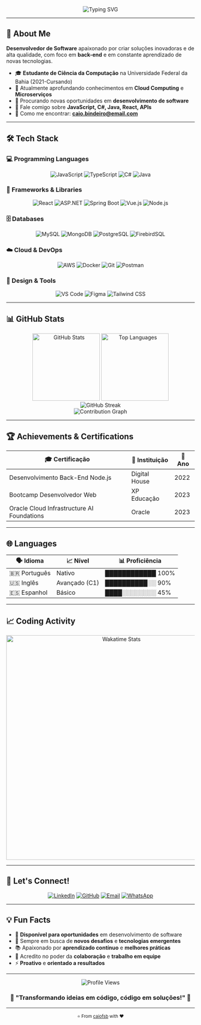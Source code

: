 <div align="center">
  <img src="https://readme-typing-svg.herokuapp.com?font=Inter&weight=700&size=35&duration=3000&pause=1000&color=3B82F6&center=true&vCenter=true&width=600&lines=Hi+%F0%9F%91%8B%2C+I'm+Caio+Felipe;Back-End+Developer;Problem+Solver" alt="Typing SVG" />
</div>

---

## 🚀 About Me

**Desenvolvedor de Software** apaixonado por criar soluções inovadoras e de alta qualidade, com foco em **back-end** e em constante aprendizado de novas tecnologias.

- 🎓 **Estudante de Ciência da Computação** na Universidade Federal da Bahia (2021-Cursando)
- 🌱 Atualmente aprofundando conhecimentos em **Cloud Computing** e **Microserviços**
- 🎯 Procurando novas oportunidades em **desenvolvimento de software**
- 💬 Fale comigo sobre **JavaScript, C#, Java, React, APIs**
- 📧 Como me encontrar: **caio.bindeiro@email.com**

---

## 🛠️ Tech Stack

### 💻 Programming Languages
<div align="center">
  <img src="https://img.shields.io/badge/JavaScript-F7DF1E?style=for-the-badge&logo=javascript&logoColor=black" alt="JavaScript" />
  <img src="https://img.shields.io/badge/TypeScript-007ACC?style=for-the-badge&logo=typescript&logoColor=white" alt="TypeScript" />
  <img src="https://img.shields.io/badge/C%23-239120?style=for-the-badge&logo=c-sharp&logoColor=white" alt="C#" />
  <img src="https://img.shields.io/badge/Java-ED8B00?style=for-the-badge&logo=openjdk&logoColor=white" alt="Java" />
</div>

### 🚀 Frameworks & Libraries
<div align="center">
  <img src="https://img.shields.io/badge/React-20232A?style=for-the-badge&logo=react&logoColor=61DAFB" alt="React" />
  <img src="https://img.shields.io/badge/.NET-5C2D91?style=for-the-badge&logo=.net&logoColor=white" alt="ASP.NET" />
  <img src="https://img.shields.io/badge/Spring-6DB33F?style=for-the-badge&logo=spring&logoColor=white" alt="Spring Boot" />
  <img src="https://img.shields.io/badge/Vue.js-35495E?style=for-the-badge&logo=vue.js&logoColor=4FC08D" alt="Vue.js" />
  <img src="https://img.shields.io/badge/Node.js-43853D?style=for-the-badge&logo=node.js&logoColor=white" alt="Node.js" />
</div>

### 🗄️ Databases
<div align="center">
  <img src="https://img.shields.io/badge/MySQL-00000F?style=for-the-badge&logo=mysql&logoColor=white" alt="MySQL" />
  <img src="https://img.shields.io/badge/MongoDB-4EA94B?style=for-the-badge&logo=mongodb&logoColor=white" alt="MongoDB" />
  <img src="https://img.shields.io/badge/PostgreSQL-316192?style=for-the-badge&logo=postgresql&logoColor=white" alt="PostgreSQL" />
  <img src="https://img.shields.io/badge/Firebird-FF6600?style=for-the-badge&logo=firebird&logoColor=white" alt="FirebirdSQL" />
</div>

### ☁️ Cloud & DevOps
<div align="center">
  <img src="https://img.shields.io/badge/Amazon_AWS-232F3E?style=for-the-badge&logo=amazon-aws&logoColor=white" alt="AWS" />
  <img src="https://img.shields.io/badge/Docker-2496ED?style=for-the-badge&logo=docker&logoColor=white" alt="Docker" />
  <img src="https://img.shields.io/badge/Git-F05032?style=for-the-badge&logo=git&logoColor=white" alt="Git" />
  <img src="https://img.shields.io/badge/Postman-FF6C37?style=for-the-badge&logo=postman&logoColor=white" alt="Postman" />
</div>

### 🎨 Design & Tools
<div align="center">
  <img src="https://img.shields.io/badge/Visual_Studio_Code-0078D4?style=for-the-badge&logo=visual%20studio%20code&logoColor=white" alt="VS Code" />
  <img src="https://img.shields.io/badge/Figma-F24E1E?style=for-the-badge&logo=figma&logoColor=white" alt="Figma" />
  <img src="https://img.shields.io/badge/Tailwind_CSS-38B2AC?style=for-the-badge&logo=tailwind-css&logoColor=white" alt="Tailwind CSS" />
</div>

---

## 📊 GitHub Stats

<div align="center">
  <img src="https://github-readme-stats.vercel.app/api?username=caiofsb&show_icons=true&theme=tokyonight&hide_border=true&count_private=true" alt="GitHub Stats" height="180" />
  <img src="https://github-readme-stats.vercel.app/api/top-langs/?username=caiofsb&layout=compact&theme=tokyonight&hide_border=true&langs_count=8" alt="Top Languages" height="180" />
</div>

<div align="center">
  <img src="https://github-readme-streak-stats.herokuapp.com/?user=caiofsb&theme=tokyonight&hide_border=true" alt="GitHub Streak" />
</div>

<div align="center">
  <img src="https://github-readme-activity-graph.vercel.app/graph?username=caiofsb&theme=tokyo-night&hide_border=true&area=true" alt="Contribution Graph" />
</div>

---

## 🏆 Achievements & Certifications

<div align="center">
  
| 🎓 **Certificação** | 🏢 **Instituição** | 📅 **Ano** |
|---------------------|-------------------|------------|
| Desenvolvimento Back-End Node.js | Digital House | 2022 |
| Bootcamp Desenvolvedor Web | XP Educação | 2023 |
| Oracle Cloud Infrastructure AI Foundations | Oracle | 2023 |

</div>

---

## 🌐 Languages

<div align="center">
  
| 🗣️ **Idioma** | 📈 **Nível** | 📊 **Proficiência** |
|---------------|-------------|-------------------|
| 🇧🇷 Português | Nativo | ████████████ 100% |
| 🇺🇸 Inglês | Avançado (C1) | ██████████░░ 90% |
| 🇪🇸 Espanhol | Básico | ████░░░░░░░░ 45% |

</div>

---

## 📈 Coding Activity

<div align="center">
  <img src="https://wakatime.com/share/@caiofsb/8b2e3e5c-9c4f-4d1a-9b8a-2d3c4e5f6a7b.svg" alt="Wakatime Stats" width="600" />
</div>

---

## 🤝 Let's Connect!

<div align="center">
  
[![LinkedIn](https://img.shields.io/badge/LinkedIn-0077B5?style=for-the-badge&logo=linkedin&logoColor=white)](https://linkedin.com/in/caiofsb)
[![GitHub](https://img.shields.io/badge/GitHub-100000?style=for-the-badge&logo=github&logoColor=white)](https://github.com/caiofsb)
[![Email](https://img.shields.io/badge/Email-D14836?style=for-the-badge&logo=gmail&logoColor=white)](mailto:caio.felipe@email.com)
[![WhatsApp](https://img.shields.io/badge/WhatsApp-25D366?style=for-the-badge&logo=whatsapp&logoColor=white)](https://wa.me/5571993776531)

</div>

---

## 💡 Fun Facts

- 🎯 **Disponível para oportunidades** em desenvolvimento de software
- 🚀 Sempre em busca de **novos desafios** e **tecnologias emergentes**
- 📚 Apaixonado por **aprendizado contínuo** e **melhores práticas**
- 🤝 Acredito no poder da **colaboração** e **trabalho em equipe**
- ⚡ **Proativo** e **orientado a resultados**

---

<div align="center">
  <img src="https://komarev.com/ghpvc/?username=caiofsb&label=Profile%20Views&color=3b82f6&style=for-the-badge" alt="Profile Views" />
</div>

<div align="center">
  <h3>💫 "Transformando ideias em código, código em soluções!" 💫</h3>
</div>

---

<div align="center">
  <sub>⭐ From <a href="https://github.com/caiofsb">caiofsb</a> with ❤️</sub>
</div>

